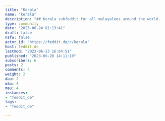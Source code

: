 ```yaml
---
title: "Kerala" 
name: "kerala"
description: "## Kerala subfeddit for all malayalees around the world. - Federation link: [Search to federate this sub to your instance](/search/q/!kerala@feddit.de/type/All/sort/TopAll/listing_type/All/community_id/0/creator_id/0/page/1)### Other communities in lemmyverse- https://lemmy.ml/c/malayalam- https://lemmy.ml/c/keralam- https://lemmy.world/c/kerala"
type: community
date: "2023-06-24 01:13:41"
draft: false
nsfw: false
actor_id: "https://feddit.de/c/kerala"
host: feddit.de
lastmod: "2023-06-23 16:04:51"
published: "2023-06-20 14:11:10"
subscribers: 6
posts: 2
comments: 4
weight: 2
dau: 2
wau: 4
mau: 4
instances:
- "feddit_de"
tags: 
- "feddit_de"

---
```

